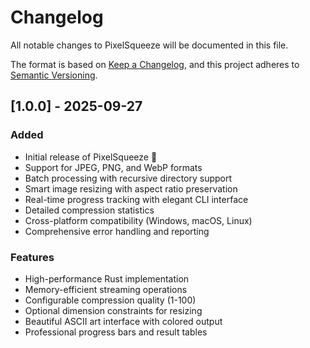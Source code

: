 # Changelog

All notable changes to PixelSqueeze will be documented in this file.

The format is based on [Keep a Changelog](https://keepachangelog.com/en/1.0.0/),
and this project adheres to [Semantic Versioning](https://semver.org/spec/v2.0.0.html).

## [1.0.0] - 2025-09-27

### Added
- Initial release of PixelSqueeze 🎉
- Support for JPEG, PNG, and WebP formats
- Batch processing with recursive directory support
- Smart image resizing with aspect ratio preservation
- Real-time progress tracking with elegant CLI interface
- Detailed compression statistics
- Cross-platform compatibility (Windows, macOS, Linux)
- Comprehensive error handling and reporting

### Features
- High-performance Rust implementation
- Memory-efficient streaming operations
- Configurable compression quality (1-100)
- Optional dimension constraints for resizing
- Beautiful ASCII art interface with colored output
- Professional progress bars and result tables